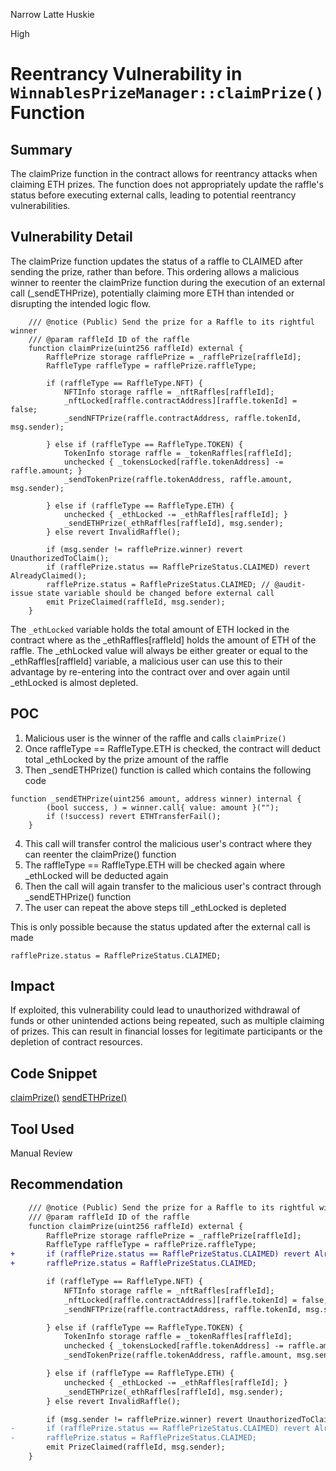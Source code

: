 Narrow Latte Huskie

High

# Reentrancy Vulnerability in `WinnablesPrizeManager::claimPrize()` Function

## Summary

The claimPrize function in the contract allows for reentrancy attacks when claiming ETH prizes. The function does not appropriately update the raffle's status before executing external calls, leading to potential reentrancy vulnerabilities.

## Vulnerability Detail

The claimPrize function updates the status of a raffle to CLAIMED after sending the prize, rather than before. This ordering allows a malicious winner to reenter the claimPrize function during the execution of an external call (_sendETHPrize), potentially claiming more ETH than intended or disrupting the intended logic flow.

```solidity
    /// @notice (Public) Send the prize for a Raffle to its rightful winner
    /// @param raffleId ID of the raffle
    function claimPrize(uint256 raffleId) external {
        RafflePrize storage rafflePrize = _rafflePrize[raffleId];
        RaffleType raffleType = rafflePrize.raffleType;

        if (raffleType == RaffleType.NFT) {
            NFTInfo storage raffle = _nftRaffles[raffleId];
            _nftLocked[raffle.contractAddress][raffle.tokenId] = false;
            _sendNFTPrize(raffle.contractAddress, raffle.tokenId, msg.sender);

        } else if (raffleType == RaffleType.TOKEN) {
            TokenInfo storage raffle = _tokenRaffles[raffleId];
            unchecked { _tokensLocked[raffle.tokenAddress] -= raffle.amount; }
            _sendTokenPrize(raffle.tokenAddress, raffle.amount, msg.sender);

        } else if (raffleType == RaffleType.ETH) {
            unchecked { _ethLocked -= _ethRaffles[raffleId]; }
            _sendETHPrize(_ethRaffles[raffleId], msg.sender);
        } else revert InvalidRaffle();

        if (msg.sender != rafflePrize.winner) revert UnauthorizedToClaim();
        if (rafflePrize.status == RafflePrizeStatus.CLAIMED) revert AlreadyClaimed(); 
        rafflePrize.status = RafflePrizeStatus.CLAIMED; // @audit-issue state variable should be changed before external call
        emit PrizeClaimed(raffleId, msg.sender);
    }
```

The `_ethLocked` variable holds the total amount of ETH locked in the contract where as the _ethRaffles[raffleId] holds the amount of ETH of the raffle. The _ethLocked value will always be either greater or equal to the _ethRaffles[raffleId] variable, a malicious user can use this to their advantage by re-entering into the contract over and over again until _ethLocked is almost depleted.

## POC

1. Malicious user is the winner of the raffle and calls `claimPrize()`
2. Once raffleType == RaffleType.ETH is checked, the contract will deduct total _ethLocked by the prize amount of the raffle
3. Then _sendETHPrize() function is called which contains the following code

```solidity
function _sendETHPrize(uint256 amount, address winner) internal {
        (bool success, ) = winner.call{ value: amount }("");
        if (!success) revert ETHTransferFail();
    }
```

4. This call will transfer control the malicious user's contract where they can reenter the claimPrize() function
5. The raffleType == RaffleType.ETH will be checked again where _ethLocked will be deducted again
6. Then the call will again transfer to the malicious user's contract through _sendETHPrize() function
7. The user can repeat the above steps till _ethLocked is depleted 

This is only possible because the status updated after the external call is made 

```solidity
rafflePrize.status = RafflePrizeStatus.CLAIMED; 
```

## Impact

If exploited, this vulnerability could lead to unauthorized withdrawal of funds or other unintended actions being repeated, such as multiple claiming of prizes. This can result in financial losses for legitimate participants or the depletion of contract resources.

## Code Snippet

[claimPrize()](https://github.com/sherlock-audit/2024-08-winnables-raffles/blob/main/public-contracts/contracts/WinnablesPrizeManager.sol#L103-L124)
[sendETHPrize()](https://github.com/sherlock-audit/2024-08-winnables-raffles/blob/main/public-contracts/contracts/WinnablesPrizeManager.sol#L103-L124)

## Tool Used

Manual Review

## Recommendation

```diff
    /// @notice (Public) Send the prize for a Raffle to its rightful winner
    /// @param raffleId ID of the raffle
    function claimPrize(uint256 raffleId) external {
        RafflePrize storage rafflePrize = _rafflePrize[raffleId];
        RaffleType raffleType = rafflePrize.raffleType;
+       if (rafflePrize.status == RafflePrizeStatus.CLAIMED) revert AlreadyClaimed(); 
+       rafflePrize.status = RafflePrizeStatus.CLAIMED;

        if (raffleType == RaffleType.NFT) {
            NFTInfo storage raffle = _nftRaffles[raffleId];
            _nftLocked[raffle.contractAddress][raffle.tokenId] = false;
            _sendNFTPrize(raffle.contractAddress, raffle.tokenId, msg.sender);

        } else if (raffleType == RaffleType.TOKEN) {
            TokenInfo storage raffle = _tokenRaffles[raffleId];
            unchecked { _tokensLocked[raffle.tokenAddress] -= raffle.amount; }
            _sendTokenPrize(raffle.tokenAddress, raffle.amount, msg.sender);

        } else if (raffleType == RaffleType.ETH) {
            unchecked { _ethLocked -= _ethRaffles[raffleId]; }
            _sendETHPrize(_ethRaffles[raffleId], msg.sender);
        } else revert InvalidRaffle();

        if (msg.sender != rafflePrize.winner) revert UnauthorizedToClaim();
-       if (rafflePrize.status == RafflePrizeStatus.CLAIMED) revert AlreadyClaimed(); 
-       rafflePrize.status = RafflePrizeStatus.CLAIMED;
        emit PrizeClaimed(raffleId, msg.sender);
    }
```
